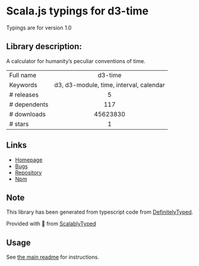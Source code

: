 
# Scala.js typings for d3-time

Typings are for version 1.0

## Library description:
A calculator for humanity’s peculiar conventions of time.

|                    |                 |
| ------------------ | :-------------: |
| Full name          | d3-time |
| Keywords           | d3, d3-module, time, interval, calendar |
| # releases         | 5 |
| # dependents       | 117 |
| # downloads        | 45623830 |
| # stars            | 1 |

## Links
- [Homepage](https://d3js.org/d3-time/)
- [Bugs](https://github.com/d3/d3-time/issues)
- [Repository](https://github.com/d3/d3-time)
- [Npm](https://www.npmjs.com/package/d3-time)
    


## Note
This library has been generated from typescript code from [DefinitelyTyped](https://definitelytyped.org).

Provided with :purple_heart: from [ScalablyTyped](https://github.com/oyvindberg/ScalablyTyped)

## Usage
See [the main readme](../../readme.md) for instructions.



